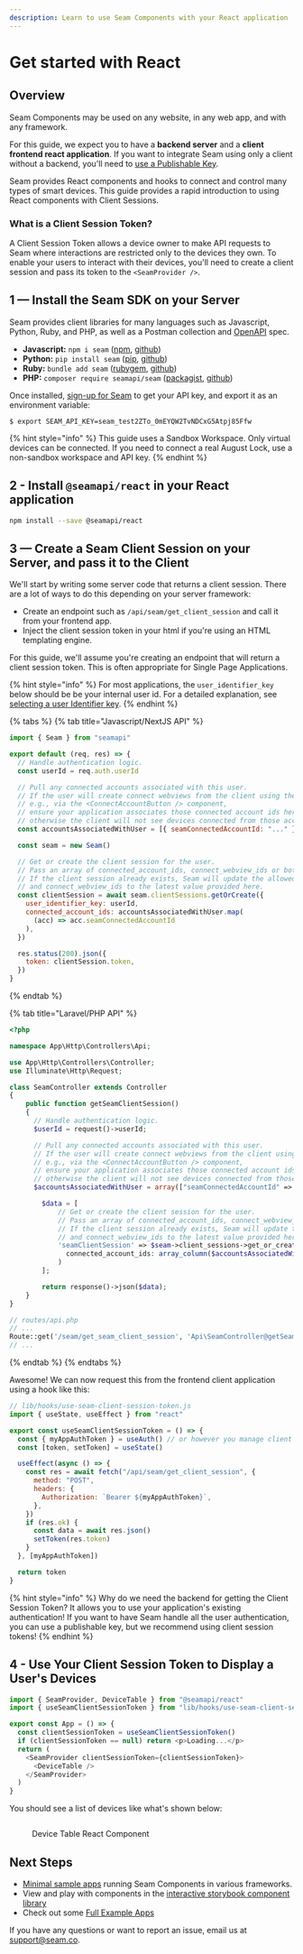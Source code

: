 ```yaml
---
description: Learn to use Seam Components with your React application
---
```


# Get started with React

## Overview

Seam Components may be used on any website, in any web app, and with any framework.

For this guide, we expect you to have a **backend server** and a **client frontend react application**. 
If you want to integrate Seam using only a client without a backend, you'll need to [use a Publishable Key](get-started-with-client-side-components.md).

Seam provides React components and hooks to connect and control many types of smart devices. This guide provides a rapid introduction to using React components with Client Sessions.


### What is a Client Session Token?

A Client Session Token allows a device owner to make API requests to Seam where interactions are restricted only to the devices they own. To enable your users to interact with their devices, you'll need to create a client session and pass its token to the `<SeamProvider />`.

## 1 — Install the Seam SDK on your Server

Seam provides client libraries for many languages such as Javascript, Python, Ruby, and PHP, as well as a Postman collection and [OpenAPI](https://connect.getseam.com/openapi.json) spec.

* **Javascript:** `npm i seam` ([npm](https://www.npmjs.com/package/seam), [github](https://github.com/seamapi/javascript))
* **Python:** `pip install seam` ([pip](https://pypi.org/project/seamapi/), [github](https://github.com/seamapi/python))
* **Ruby:** `bundle add seam` ([rubygem](https://rubygems.org/gems/seamapi), [github](https://github.com/seamapi/ruby))
* **PHP:** `composer require seamapi/seam` ([packagist](https://packagist.org/packages/seamapi/seam), [github](https://github.com/seamapi/php))

Once installed, [sign-up for Seam](https://console.seam.co/) to get your API key, and export it as an environment variable:

```
$ export SEAM_API_KEY=seam_test2ZTo_0mEYQW2TvNDCxG5Atpj85Ffw
```

{% hint style="info" %}
This guide uses a Sandbox Workspace. Only virtual devices can be connected. If you need to connect a real August Lock, use a non-sandbox workspace and API key.
{% endhint %}

## 2 - Install `@seamapi/react` in your React application

```bash
npm install --save @seamapi/react
```

## 3 — Create a Seam Client Session on your Server, and pass it to the Client

We'll start by writing some server code that returns a client session. There are a lot of ways to do this depending on your server framework:

* Create an endpoint such as `/api/seam/get_client_session` and call it from your frontend app.
* Inject the client session token in your html if you're using an HTML templating engine.

For this guide, we'll assume you're creating an endpoint that will return a client session token. This is often appropriate for Single Page Applications.

{% hint style="info" %}
For most applications, the `user_identifier_key` below should be be your internal user id.
For a detailed explanation, see [selecting a user Identifier key](./get-started-with-client-side-components.md#3-select-a-user-identifier-key).
{% endhint %}

{% tabs %}
{% tab title="Javascript/NextJS API" %}
```javascript
import { Seam } from "seamapi"

export default (req, res) => {
  // Handle authentication logic.
  const userId = req.auth.userId

  // Pull any connected accounts associated with this user.
  // If the user will create connect webviews from the client using the client session token,
  // e.g., via the <ConnectAccountButton /> component,
  // ensure your application associates those connected account ids here,
  // otherwise the client will not see devices connected from those accounts.
  const accountsAssociatedWithUser = [{ seamConnectedAccountId: "..." }]

  const seam = new Seam()

  // Get or create the client session for the user.
  // Pass an array of connected_account_ids, connect_webview_ids or both.
  // If the client session already exists, Seam will update the allowed connected_account_ids
  // and connect_webview_ids to the latest value provided here.
  const clientSession = await seam.clientSessions.getOrCreate({
    user_identifier_key: userId,
    connected_account_ids: accountsAssociatedWithUser.map(
      (acc) => acc.seamConnectedAccountId
    ),
  })

  res.status(200).json({
    token: clientSession.token,
  })
}
```
{% endtab %}

{% tab title="Laravel/PHP API" %}
```php
<?php

namespace App\Http\Controllers\Api;

use App\Http\Controllers\Controller;
use Illuminate\Http\Request;

class SeamController extends Controller
{
    public function getSeamClientSession()
    {
      // Handle authentication logic.
      $userId = request()->userId;

      // Pull any connected accounts associated with this user.
      // If the user will create connect webviews from the client using the client session token,
      // e.g., via the <ConnectAccountButton /> component,
      // ensure your application associates those connected account ids here,
      // otherwise the client will not see devices connected from those accounts.
      $accountsAssociatedWithUser = array(["seamConnectedAccountId" => "..."]);

        $data = [
            // Get or create the client session for the user.
            // Pass an array of connected_account_ids, connect_webview_ids or both.
            // If the client session already exists, Seam will update the allowed connected_account_ids
            // and connect_webview_ids to the latest value provided here.
            'seamClientSession' => $seam->client_sessions->get_or_create(
              connected_account_ids: array_column($accountsAssociatedWithUser, 'seamConnectedAccountId');
            )
        ];

        return response()->json($data);
    }
}
```

```php
// routes/api.php
// ...
Route::get('/seam/get_seam_client_session', 'Api\SeamController@getSeamClientSession');
// ...

```
{% endtab %}
{% endtabs %}

Awesome! We can now request this from the frontend client application using a hook like this:

```javascript
// lib/hooks/use-seam-client-session-token.js
import { useState, useEffect } from "react"

export const useSeamClientSessionToken = () => {
  const { myAppAuthToken } = useAuth() // or however you manage client side auth
  const [token, setToken] = useState()

  useEffect(async () => {
    const res = await fetch("/api/seam/get_client_session", {
      method: "POST",
      headers: {
        Authorization: `Bearer ${myAppAuthToken}`,
      },
    })
    if (res.ok) {
      const data = await res.json()
      setToken(res.token)
    }
  }, [myAppAuthToken])

  return token
}
```

{% hint style="info" %}
Why do we need the backend for getting the Client Session Token? It allows you to use your application's existing authentication! If you want to have Seam handle all the user authentication, you can use a publishable key, but we recommend using client session tokens!
{% endhint %}

## 4 - Use Your Client Session Token to Display a User's Devices

```javascript
import { SeamProvider, DeviceTable } from "@seamapi/react"
import { useSeamClientSessionToken } from "lib/hooks/use-seam-client-session-token"

export const App = () => {
  const clientSessionToken = useSeamClientSessionToken()
  if (clientSessionToken == null) return <p>Loading...</p>
  return (
    <SeamProvider clientSessionToken={clientSessionToken}>
      <DeviceTable />
    </SeamProvider>
  )
}
```

You should see a list of devices like what's shown below:

<figure><img src="../../.gitbook/assets/device-table.png" alt=""><figcaption><p>Device Table React Component</p></figcaption></figure>

## Next Steps

* [Minimal sample apps](https://github.com/seamapi/seam-components-sample-apps) running Seam Components in various frameworks.
* View and play with components in the [interactive storybook component library](https://react.seam.co/)
* Check out some [Full Example Apps](https://github.com/seamapi/react/tree/main/examples)

If you have any questions or want to report an issue, email us at support@seam.co.
